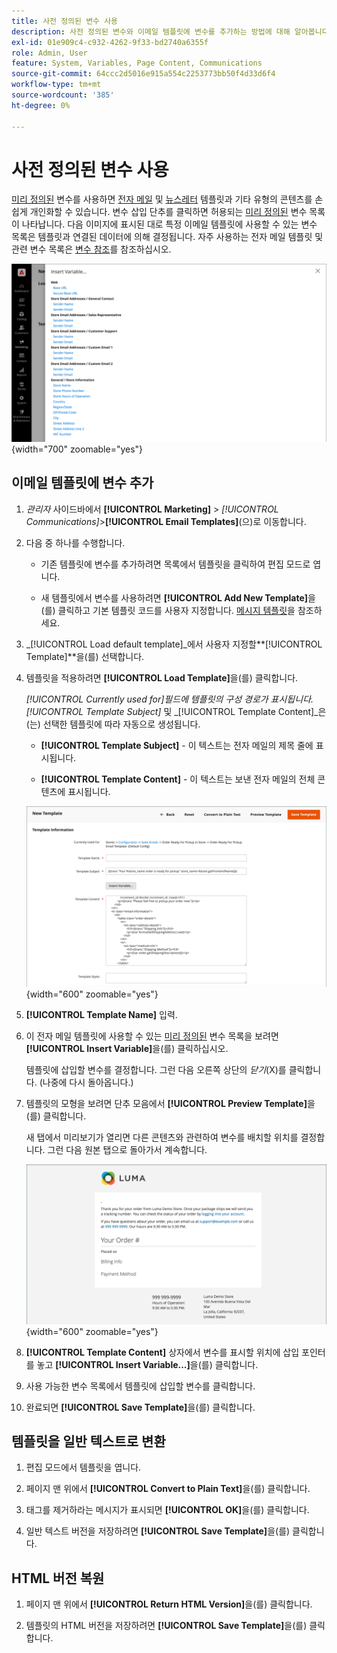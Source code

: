 ```yaml
---
title: 사전 정의된 변수 사용
description: 사전 정의된 변수와 이메일 템플릿에 변수를 추가하는 방법에 대해 알아봅니다.
exl-id: 01e909c4-c932-4262-9f33-bd2740a6355f
role: Admin, User
feature: System, Variables, Page Content, Communications
source-git-commit: 64ccc2d5016e915a554c2253773bb50f4d33d6f4
workflow-type: tm+mt
source-wordcount: '385'
ht-degree: 0%

---
```


# 사전 정의된 변수 사용

[미리 정의된](variables-predefined.md) 변수를 사용하면 [전자 메일](email-templates.md) 및 [뉴스레터](../merchandising-promotions/newsletters.md) 템플릿과 기타 유형의 콘텐츠를 손쉽게 개인화할 수 있습니다. 변수 삽입 단추를 클릭하면 허용되는 [미리 정의된](variables-predefined.md) 변수 목록이 나타납니다. 다음 이미지에 표시된 대로 특정 이메일 템플릿에 사용할 수 있는 변수 목록은 템플릿과 연결된 데이터에 의해 결정됩니다. 자주 사용하는 전자 메일 템플릿 및 관련 변수 목록은 [변수 참조](variables-reference.md)를 참조하십시오.

![전자 메일 템플릿에 대해 미리 정의된 변수](./assets/email-template-new-pickup-order-predefined-variables.png){width="700" zoomable="yes"}

## 이메일 템플릿에 변수 추가

1. _관리자_ 사이드바에서 **[!UICONTROL Marketing]** > _[!UICONTROL Communications]_>**[!UICONTROL Email Templates]**(으)로 이동합니다.

1. 다음 중 하나를 수행합니다.

   - 기존 템플릿에 변수를 추가하려면 목록에서 템플릿을 클릭하여 편집 모드로 엽니다.

   - 새 템플릿에서 변수를 사용하려면 **[!UICONTROL Add New Template]**&#x200B;을(를) 클릭하고 기본 템플릿 코드를 사용자 지정합니다. [메시지 템플릿](email-template-custom.md#message-templates)을 참조하세요.

1. _[!UICONTROL Load default template]_에서 사용자 지정할&#x200B;**[!UICONTROL Template]**을(를) 선택합니다.

1. 템플릿을 적용하려면 **[!UICONTROL Load Template]**&#x200B;을(를) 클릭합니다.

   _[!UICONTROL Currently used for]_필드에 템플릿의 구성 경로가 표시됩니다._[!UICONTROL Template Subject]_ 및 _[!UICONTROL Template Content]_은(는) 선택한 템플릿에 따라 자동으로 생성됩니다.

   - **[!UICONTROL Template Subject]** - 이 텍스트는 전자 메일의 제목 줄에 표시됩니다.

   - **[!UICONTROL Template Content]** - 이 텍스트는 보낸 전자 메일의 전체 콘텐츠에 표시됩니다.

   ![전자 메일 템플릿 콘텐츠](./assets/email-template-content.png){width="600" zoomable="yes"}

1. **[!UICONTROL Template Name]** 입력.

1. 이 전자 메일 템플릿에 사용할 수 있는 [미리 정의된](variables-predefined.md) 변수 목록을 보려면 **[!UICONTROL Insert Variable]**&#x200B;을(를) 클릭하십시오.

   템플릿에 삽입할 변수를 결정합니다. 그런 다음 오른쪽 상단의 _닫기_(X)를 클릭합니다. (나중에 다시 돌아옵니다.)

1. 템플릿의 모형을 보려면 단추 모음에서 **[!UICONTROL Preview Template]**&#x200B;을(를) 클릭합니다.

   새 탭에서 미리보기가 열리면 다른 콘텐츠와 관련하여 변수를 배치할 위치를 결정합니다. 그런 다음 원본 탭으로 돌아가서 계속합니다.

   ![템플릿 미리 보기](./assets/email-template-new-pickup-order-preview.png){width="600" zoomable="yes"}

1. **[!UICONTROL Template Content]** 상자에서 변수를 표시할 위치에 삽입 포인터를 놓고 **[!UICONTROL Insert Variable...]**&#x200B;을(를) 클릭합니다.

1. 사용 가능한 변수 목록에서 템플릿에 삽입할 변수를 클릭합니다.

1. 완료되면 **[!UICONTROL Save Template]**&#x200B;을(를) 클릭합니다.

## 템플릿을 일반 텍스트로 변환

1. 편집 모드에서 템플릿을 엽니다.

1. 페이지 맨 위에서 **[!UICONTROL Convert to Plain Text]**&#x200B;을(를) 클릭합니다.

1. 태그를 제거하라는 메시지가 표시되면 **[!UICONTROL OK]**&#x200B;을(를) 클릭합니다.

1. 일반 텍스트 버전을 저장하려면 **[!UICONTROL Save Template]**&#x200B;을(를) 클릭합니다.

## HTML 버전 복원

1. 페이지 맨 위에서 **[!UICONTROL Return HTML Version]**&#x200B;을(를) 클릭합니다.

1. 템플릿의 HTML 버전을 저장하려면 **[!UICONTROL Save Template]**&#x200B;을(를) 클릭합니다.
